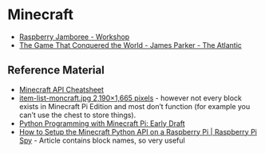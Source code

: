 # Minecraft

* [Raspberry Jamboree - Workshop](https://docs.google.com/document/d/17zjTIY6iO8amK21jKYJVOQruycdDRxusavw-RBBW-Is/mobilebasic?pli=1)
* [The Game That Conquered the World - James Parker - The Atlantic](http://www.theatlantic.com/magazine/archive/2014/06/the-game-that-conquered-the-world/361615/)

## Reference Material

* [Minecraft API Cheatsheet](http://arghbox.files.wordpress.com/2013/06/table.pdf)
* [item-list-moncraft.jpg 2,190×1,665 pixels](http://www.djchewmacca.net/minecraft/pics/item-list-moncraft.jpg) - however not every block exists in Minecraft Pi Edition and most don’t function (for example you can’t use the chest to store things).
* [Python Programming with Minecraft Pi: Early Draft](http://arghbox.wordpress.com/2013/06/13/programming-minecraft-pi-with-python-early-draft/)
* [How to Setup the Minecraft Python API on a Raspberry Pi | Raspberry Pi Spy](http://www.raspberrypi-spy.co.uk/2014/05/how-to-setup-the-minecraft-python-api-on-a-raspberry-pi/) - Article contains block names, so very useful


